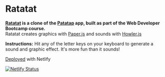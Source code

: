 # Ratatat
**[Ratatat](https://ratatat.netlify.app/) is a clone of the [Patatap](https://patatap.com/) app, built as part of the Web Developer Bootcamp course.**<br>
Ratatat creates graphics with [Paper.js](http://paperjs.org/) and sounds with [Howler.js](http://howlerjs.com/)

**Instructions:** Hit any of the letter keys on your keyboard to generate a sound and graphic effect. It's more fun than it sounds!

[Deployed](https://ratatat.netlify.app/) with Netlify

[![Netlify Status](https://api.netlify.com/api/v1/badges/f0afbdcb-e8d9-484a-a9d9-925d6697355d/deploy-status)](https://app.netlify.com/sites/ratatat/deploys)
